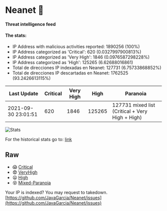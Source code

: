 # Neanet :hocho:
#### Threat intelligence feed
#### The stats:

- IP Address with malicious activities reported: 1890256 (100%)
- IP Address categorized as 'Critical':  620 (0.0327997900813%)
- IP Address categorized as 'Very High':  1846 (0.0976587298228%)
- IP Address categorized as 'High':  125265 (6.62688016861)
- Total de direcciones IP indexadas en Neanet:  127731 (6.75733868852%)
- Total de direcciones IP descartadas en Neanet:  1762525 (93.2426613115%)

| Last Update | Critical | Very High | High | Paranoia |
| --- | --- | --- | --- | --- |
| 2021-09-30 23:01:51 | 620 | 1846 | 125265 | 127731 mixed list (Critical + Very High + High)|

![Stats](https://docs.google.com/spreadsheets/d/e/2PACX-1vSnaNMIXVabIpDJjufMlzH7poXnshF3mgd8Is1g9ytUEzVsP5my4Trn8f-xkoLLQ38xpL3HtmUexLo6/pubchart?oid=501124687&format=image)

For the historical stats go to: [link](/stats.csv)
## Raw
- :scream: [Critical](https://raw.githubusercontent.com/JavaGarcia/Neanet/master/blacklists/neanet_critical.txt)
- :fearful: [VeryHigh](https://raw.githubusercontent.com/JavaGarcia/Neanet/master/blacklists/neanet_veryHigh.txtt)
- :frowning: [High](https://raw.githubusercontent.com/JavaGarcia/Neanet/master/blacklists/neanet_high.txt)
- :dizzy_face: [Mixed-Paranoia](https://raw.githubusercontent.com/JavaGarcia/Neanet/master/blacklists/neanet_all.txt)


Your IP is indexed? You may request to takedown. [https://github.com/JavaGarcia/Neanet/issues](https://github.com/JavaGarcia/Neanet/issues)





















































































































































































































































































































































































































































































































































































































































































































































































































































































































































































































































































































































































































































































































































































































































































































































































































































































































































































































































































































































































































































































































































































































































































































































































































































































































































































































































































































































































































































































































































































































































































































































































































































































































































































































































































































































































































































































































































































































































































































































































































































































































































































































































































































































































































































































































































































































































































































































































































































































































































































































































































































































































































































































































































































































































































































































































































































































































































































































































































































































































































































































































































































































































































































































































































































































































































































































































































































































































































































































































































































































































































































































































































































































































































































































































































































































































































































































































































































































































































































































































































































































































































































































































































































































































































































































































































































































































































































































































































































































































































































































































































































































































































































































































































